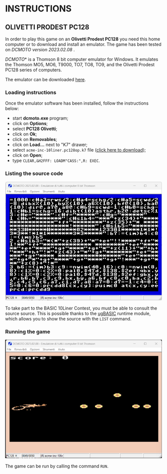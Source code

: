 # INSTRUCTIONS

## OLIVETTI PRODEST PC128

In order to play this game on an **Olivetti Prodest PC128** you need this home computer or to download and install an emulator. The game has been tested on *DCMOTO version 2023.02.08* .

*DCMOTO** is a Thomson 8 bit computer emulator for Windows. It emulates the Thomson MO5, MO6, T9000, TO7, TO8, TO9, and the Olivetti Prodest PC128 series of computers. 

The emulator can be downloaded [here](http://dcmoto.free.fr/emulateur/index.html).

### Loading instructions

Once the emulator software has been installed, follow the instructions below:
 - start **dcmoto.exe** program;
 - click on **Options**;
 - select **PC128 Olivetti**;
 - click on **Ok**;
 - click on **Removables**;
 - click on **Load...** next to "K7" drawer;
 - select <code>acme-inc-10liner.pc128op.k7</code> file ([click here to download](https://spotlessmind1975.itch.io/acme-inc-10liner));
 - click on **Open**;
 - type <code>CLEAR,&H2FFF: LOADM"CASS:",R: EXEC</code>.

### Listing the source code

![example of source listing](../pictures/pc128op-listing.png)

To take part to the BASIC 10Liner Contest, you must be able to consult the source source. This is possible thanks to the [ugBASIC](https://ugbasic.iwashere.eu) runtime module, which allows you to show the source with the `LIST` command.

### Running the game

![example of running](../pictures/pc128op-game.png)

The game can be run by calling the command `RUN`.
